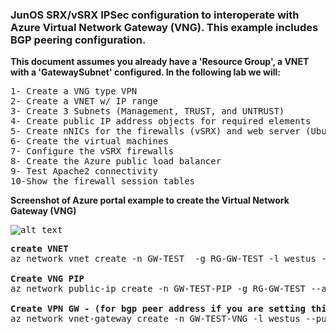 ### JunOS SRX/vSRX IPSec configuration to interoperate with Azure Virtual Network Gateway (VNG). This example includes BGP peering configuration.

<b>This document assumes you already have a 'Resource Group', a VNET with a 'GatewaySubnet' configured. In the following lab we will:</b>
<pre lang= >
1- Create a VNG type VPN
2- Create a VNET w/ IP range
3- Create 3 Subnets (Management, TRUST, and UNTRUST)
4- Create public IP address objects for required elements
5- Create nNICs for the firewalls (vSRX) and web server (Ubuntu + Apache)
6- Create the virtual machines
7- Configure the vSRX firewalls
8- Create the Azure public load balancer
9- Test Apache2 connectivity 
10-Show the firewall session tables
</pre>

**Screenshot of Azure portal example to create the Virtual Network Gateway (VNG)**

<kbd>![alt text](https://github.com/ManCalAzure/AzureLabs/blob/master/JunOS-To-Azure-VNG-IPSec%2BBGP/gw-view.png)</kbd>
<pre lang= >
<b>create VNET</b>
az network vnet create -n GW-TEST  -g RG-GW-TEST -l westus --address-prefix 10.225.0.0/16  --subnet-name GatewaySubnet --subnet-prefix 10.225.254.0/24

<b>Create VNG PIP</b>
az network public-ip create -n GW-TEST-PIP -g RG-GW-TEST --allocation-method Dynamic 

<b>Create VPN GW - (for bgp peer address if you are setting this yourself grab the highest IP in the GatewaySubnet range .254)</b>
az network vnet-gateway create -n GW-TEST-VNG -l westus --public-ip-address GW-TEST-PIP -g RG-GW-TEST --vnet GW-TEST --gateway-type Vpn --sku VpnGw1 --vpn-type RouteBased --asn 65002 --bgp-peer-address 10.225.254.254 --no-wait
</pre>
